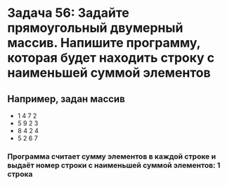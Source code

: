 # Задача 56: Задайте прямоугольный двумерный массив. Напишите программу, которая будет находить строку с наименьшей суммой элементов

## Например, задан массив

* 1 4 7 2
* 5 9 2 3
* 8 4 2 4
* 5 2 6 7

### Программа считает сумму элементов в каждой строке и выдаёт номер строки с наименьшей суммой элементов: 1 строка
